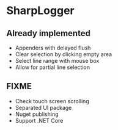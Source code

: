 # SharpLogger

## Already implemented

* Appenders with delayed flush
* Clear selection by clicking empty area
* Select line range with mouse box
* Allow for partial line selection

## FIXME

* Check touch screen scrolling
* Separated UI package
* Nuget publishing
* Support .NET Core
